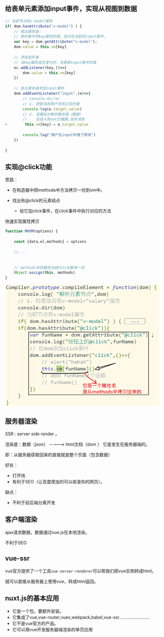 ## 给表单元素添加input事件，实现从视图到数据

```javascript
// 当前节点有v-model属性
if( dom.hasAttribute("v-model") ) {
    // 取出属性值：
    // 把对象中的key属性的值，显示在当前的input框中。
    var key = dom.getAttribute("v-model");
    dom.value = this.vm[key]

    // 添加监听者
    // 当key属性发生变化时，去更新input框中的值
    ec.addListener(key,()=>{
        dom.value = this.vm[key]
    })

    // 给元素本身添加input事件
    dom.addEventListener("input",(e)=>{
        // console.dir(e)
        // 1. 获取当前用户改完之后的值
        console.log(e.target.value)
        // 2. 设置给对象的属性值（数据）
        //    会进入到set拦截器,发布消息
+        this.vm[key] = e.target.value

        console.log("用户在input中做了修改")
    })

}
```



## 实现@click功能

思路：

- 在构造器中把methods中方法拷贝一份到vm中。

- 找出有@click的元素结点
  - 给它加click事件，在click事件中执行对应的方法



快速实现属性拷贝

```javascript
function MVVM(options) {
   
    const {data,el,methods} = options

    //....

    
    // methods中的属性也给this对象来一份
    Object.assign(this, methods)
}
```

![image-20200227103400394](asset/image-20200227103400394.png)





## 服务器渲染

SSR : server side render 。

渲染是：数据（json） -----> html文档（dom ）  它是发生在服务器端的。

即：从服务器获取回来的直接就是整个页面（包含数据）

好处：

- 打开快
- 有利于SEO（让百度爬虫的可以收录你的网页）。

缺点：

- 不利于前后端分离开发



## 客户端渲染

ajax请求数据，数据通过vue.js在本地渲染。

不利于SEO



## vue-ssr

vue官方提供了一个工具`vue-server-renderer`可以帮我们把vue实例转成html。

就可以直接从服务器上使用vue，转成html返回。



## nuxt.js的基本应用

- 它是一个包，要额外安装。
- 它集成了vue,vue-router,vuex,webpack,babel,vue-ssr.........................
- 它不是vue官方的产品。
- 它可以用vue开发服务器端渲染的单页应用